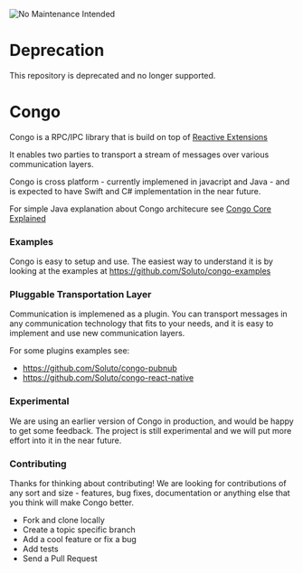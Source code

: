![No Maintenance Intended](http://unmaintained.tech/badge.svg)

# Deprecation
This repository is deprecated and no longer supported.

# Congo

Congo is a RPC/IPC library that is build on top of [Reactive Extensions](http://reactivex.io/) 

It enables two parties to transport a stream of messages over various communication layers.

Congo is cross platform - currently implemened in javacript and Java - and is expected to have Swift and C# implementation in the near future.

For simple Java explanation about Congo architecure see [Congo Core Explained](https://github.com/Soluto/congo-core/tree/master/congo-core-java)

### Examples
Congo is easy to setup and use. The easiest way to understand it is by looking at the examples at https://github.com/Soluto/congo-examples

### Pluggable Transportation Layer
Communication is implemened as a plugin. You can transport messages in any communication technology that fits to your needs, and it is easy to implement and use new communication layers.

For some plugins examples see:
 - https://github.com/Soluto/congo-pubnub
 - https://github.com/Soluto/congo-react-native

### Experimental
We are using an earlier version of Congo in production, and would be happy to get some feedback. The project is still experimental and we will put more effort into it in the near future.

###  Contributing
Thanks for thinking about contributing! We are looking for contributions of any sort and size - features, bug fixes, documentation or anything else that you think will make Congo better.

- Fork and clone locally
- Create a topic specific branch
- Add a cool feature or fix a bug
- Add tests
- Send a Pull Request
